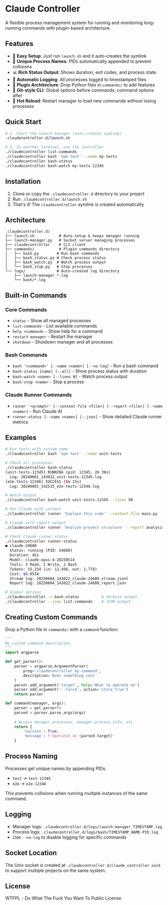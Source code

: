 # Claude Controller

A flexible process management system for running and monitoring long-running commands with plugin-based architecture.

## Features

- 🚀 **Easy Setup**: Just run `launch.sh` and it auto-creates the symlink
- 📌 **Unique Process Names**: PIDs automatically appended to prevent collisions
- 📊 **Rich Status Output**: Shows duration, exit codes, and process state
- 📝 **Automatic Logging**: All processes logged to timestamped files
- 🔌 **Plugin Architecture**: Drop Python files in `commands/` to add features
- 🎯 **Git-style CLI**: Global options before commands, command options after
- 🔄 **Hot Reload**: Restart manager to load new commands without losing processes

## Quick Start

```bash
# 1. Start the launch manager (auto-creates symlink)
.claudecontroller.d/launch.sh

# 2. In another terminal, use the controller
./claudecontroller list-commands
./claudecontroller bash 'npm test' --name my-tests
./claudecontroller bash-status
./claudecontroller bash-watch my-tests-12345
```

## Installation

1. Clone or copy the `.claudecontroller.d` directory to your project
2. Run `.claudecontroller.d/launch.sh`
3. That's it! The `claudecontroller` symlink is created automatically

## Architecture

```
.claudecontroller.d/
├── launch.sh           # Auto-setup & keeps manager running
├── launch-manager.py   # Socket server managing processes
├── claudecontroller    # CLI client
├── commands/           # Plugin commands directory
│   ├── bash.py        # Run bash commands
│   ├── bash_status.py # Check process status
│   ├── bash_watch.py  # Watch process output
│   └── bash_stop.py   # Stop processes
└── logs/              # Auto-created log directory
    ├── launch-manager_*.log
    └── bash/*.log
```

## Built-in Commands

### Core Commands
- `status` - Show all managed processes
- `list-commands` - List available commands
- `help <command>` - Show help for a command
- `restart-manager` - Restart the manager
- `shutdown` - Shutdown manager and all processes

### Bash Commands
- `bash '<command>' [--name <name>] [--no-log]` - Run a bash command
- `bash-status [name] [--all]` - Show process status with duration
- `bash-watch <name> [--lines N]` - Watch process output
- `bash-stop <name>` - Stop a process

### Claude Runner Commands
- `runner '<prompt>' [--context-file <file>] [--report <file>] [--name <name>]` - Run Claude AI
- `runner-status [--name <name>] [--json]` - Show detailed Claude runner metrics

## Examples

```bash
# Run tests with custom name
./claudecontroller bash 'npm test' --name unit-tests

# Check all processes
./claudecontroller bash-status
[unit-tests-12345] RUNNING (pid: 12345, 2m 30s)
  Log: 20240601_143022_unit-tests-12345.log
[e2e-tests-12346] SUCCESS (5m 15s)
  Log: 20240601_142515_e2e-tests-12346.log

# Watch output
./claudecontroller bash-watch unit-tests-12345 --lines 50

# Run Claude with context
./claudecontroller runner 'Explain this code' --context-file main.py

# Claude with report output
./claudecontroller runner 'Analyze project structure' --report analysis.md

# Check Claude runner status
./claudecontroller runner-status
● claude-24680
  Status: running (PID: 24680)
  Duration: 45s
  Model: claude-opus-4-20250514
  Tools: 3 Read, 1 Write, 2 Bash
  Tokens: 15,234 (in: 12,456, out: 2,778)
  Cost: $0.0534
  Stream log: 20250604_143022_claude-24680_stream.jsonl
  Report log: 20250604_143022_claude-24680_report.json

# Global options
./claudecontroller -v bash-status          # Verbose output
./claudecontroller --json list-commands    # JSON output
```

## Creating Custom Commands

Drop a Python file in `commands/` with a `command` function:

```python
"""
My custom command description
"""
import argparse

def get_parser():
    parser = argparse.ArgumentParser(
        prog='claudecontroller my-command',
        description='Does something cool'
    )
    parser.add_argument('target', help='What to operate on')
    parser.add_argument('--force', action='store_true')
    return parser

def command(manager, args):
    parser = get_parser()
    parsed = parser.parse_args(args)
    
    # Access manager.processes, manager.process_info, etc.
    return {
        'success': True,
        'message': f'Operated on {parsed.target}'
    }
```

## Process Naming

Processes get unique names by appending PIDs:
- `test` → `test-12345`
- `e2e` → `e2e-12346`

This prevents collisions when running multiple instances of the same command.

## Logging

- Manager logs: `.claudecontroller.d/logs/launch-manager_TIMESTAMP.log`
- Process logs: `.claudecontroller.d/logs/bash/TIMESTAMP_NAME-PID.log`
- Use `--no-log` to disable logging for specific commands

## Socket Location

The Unix socket is created at `.claudecontroller.d/claude_controller.sock` to support multiple projects on the same system.

## License

WTFPL - Do What The Fuck You Want To Public License